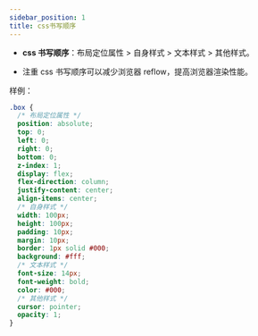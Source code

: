 ```yaml
---
sidebar_position: 1
title: css书写顺序
---
```


- **css 书写顺序**：布局定位属性 > 自身样式 > 文本样式 > 其他样式。

- 注重 css 书写顺序可以减少浏览器 reflow，提高浏览器渲染性能。

样例：

```css
.box {
  /* 布局定位属性 */
  position: absolute;
  top: 0;
  left: 0;
  right: 0;
  bottom: 0;
  z-index: 1;
  display: flex;
  flex-direction: column;
  justify-content: center;
  align-items: center;
  /* 自身样式 */
  width: 100px;
  height: 100px;
  padding: 10px;
  margin: 10px;
  border: 1px solid #000;
  background: #fff;
  /* 文本样式 */
  font-size: 14px;
  font-weight: bold;
  color: #000;
  /* 其他样式 */
  cursor: pointer;
  opacity: 1;
}
```

<!-- - css 是层叠样式表，用来控制网页的样式，比如字体大小、颜色、背景颜色、边框、位置等等。

- css 由选择器和声明组成，选择器用来选中 html 中的元素，声明用来设置元素的样式。

### css 引入方式

- css 有三种引入方式，分别是内联、内部和外部。

### css 选择器

- css 选择器有很多种，比如元素选择器、类选择器、id 选择器、通配符选择器、后代选择器、子选择器、相邻兄弟选择器、通用兄弟选择器等等。

- css 选择器的优先级是由权重和顺序决定的，权重是由选择器的类型决定的，顺序是由选择器的位置决定的。权重从高到低依次是：内联样式 > id 选择器 > 类选择器 > 标签选择器 > 通配符选择器。

- css 选择器的优先级可以通过 !important 来提高。

### css 常用属性

- css 常用属性有 字体属性、文本属性、背景属性、边框属性、盒模型属性、定位属性、浮动属性、列表属性、表格属性、动画属性等等。

### css 常用单位

- css 常用单位有 px、em、rem、%、vh、vw、vmin、vmax、ex、ch、cm、mm、in、pt、pc 等等。

### css 常用布局方式

- css 常用布局方式有 float 布局、flex 布局、grid 布局、table 布局、position 布局等等。

### css 常用动画方式

- css 常用动画方式有 transition、animation 等等。 -->
